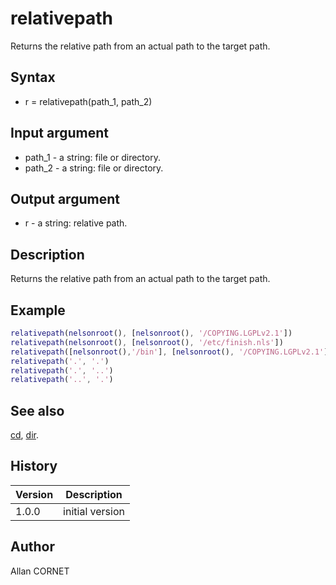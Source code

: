 

# relativepath

Returns the relative path from an actual path to the target path.

## Syntax

- r = relativepath(path_1, path_2)

## Input argument

 - path_1 - a string: file or directory.
 - path_2 - a string: file or directory.

## Output argument

 - r - a string: relative path.

## Description


  <p>Returns the relative path from an actual path to the target path.</p>


## Example

```matlab
relativepath(nelsonroot(), [nelsonroot(), '/COPYING.LGPLv2.1'])
relativepath(nelsonroot(), [nelsonroot(), '/etc/finish.nls'])
relativepath([nelsonroot(),'/bin'], [nelsonroot(), '/COPYING.LGPLv2.1'])
relativepath('.', '.')
relativepath('.', '..')
relativepath('..', '.')
```

## See also

[cd](cd.md), [dir](dir.md).
## History

|Version|Description|
|------|------|
|1.0.0|initial version|


## Author

Allan CORNET



